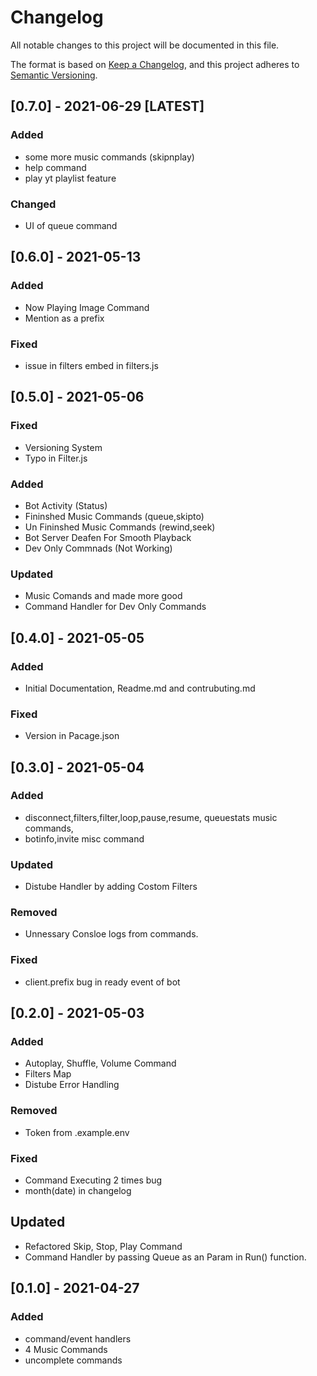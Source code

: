 # Changelog

All notable changes to this project will be documented in this file.

The format is based on [Keep a Changelog](https://keepachangelog.com/en/1.0.0/),
and this project adheres to [Semantic Versioning](https://semver.org/spec/v2.0.0.html).

## [0.7.0] - 2021-06-29 [LATEST]

### Added

- some more music commands (skipnplay)
- help command
- play yt playlist feature

### Changed

- UI of queue command

## [0.6.0] - 2021-05-13

### Added

- Now Playing Image Command
- Mention as a prefix

### Fixed

- issue in filters embed in filters.js

## [0.5.0] - 2021-05-06

### Fixed

- Versioning System
- Typo in Filter.js

### Added

- Bot Activity (Status)
- Fininshed Music Commands (queue,skipto)
- Un Fininshed Music Commands (rewind,seek)
- Bot Server Deafen For Smooth Playback
- Dev Only Commnads (Not Working)

### Updated

- Music Comands and made more good
- Command Handler for Dev Only Commands

## [0.4.0] - 2021-05-05

### Added

- Initial Documentation, Readme.md and contrubuting.md

### Fixed

- Version in Pacage.json

## [0.3.0] - 2021-05-04

### Added

- disconnect,filters,filter,loop,pause,resume, queuestats music commands,
- botinfo,invite misc command

### Updated

- Distube Handler by adding Costom Filters

### Removed

- Unnessary Consloe logs from commands.

### Fixed

- client.prefix bug in ready event of bot

## [0.2.0] - 2021-05-03

### Added

- Autoplay, Shuffle, Volume Command
- Filters Map
- Distube Error Handling

### Removed

- Token from .example.env

### Fixed

- Command Executing 2 times bug
- month(date) in changelog

## Updated

- Refactored Skip, Stop, Play Command
- Command Handler by passing Queue as an Param in Run() function.

## [0.1.0] - 2021-04-27

### Added

- command/event handlers
- 4 Music Commands
- uncomplete commands
